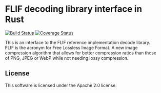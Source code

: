 # FLIF decoding library interface in Rust #

[![Build Status](https://travis-ci.org/Razican/libflif_dec-rs.svg?branch=master)](https://travis-ci.org/Razican/libflif_dec-rs) [![Coverage Status](https://coveralls.io/repos/github/Razican/libflif_dec-rs/badge.svg?branch=master)](https://coveralls.io/github/Razican/libflif_dec-rs?branch=master)

This is an interface to the FLIF reference implementation decode library. FLIF
is the acronym for Free Lossless Image Format. A new image compression algorithm
that allows for better compression ratios than those of PNG, JPEG or WebP while
not needing lossy compression.

## License ##

This software is licensed under the Apache 2.0 license.

